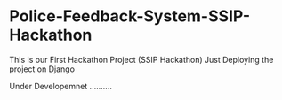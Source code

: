 # Police-Feedback-System-SSIP-Hackathon
 This is our First Hackathon Project (SSIP Hackathon) Just Deploying the project on Django

Under Developemnet ..........





